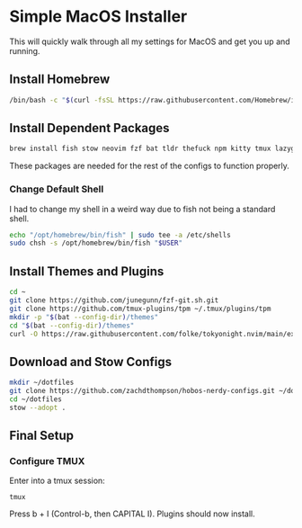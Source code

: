 # Simple MacOS Installer

This will quickly walk through all my settings for MacOS and get you up and running.

## Install Homebrew

```bash
/bin/bash -c "$(curl -fsSL https://raw.githubusercontent.com/Homebrew/install/HEAD/install.sh)"
```

## Install Dependent Packages

```bash
brew install fish stow neovim fzf bat tldr thefuck npm kitty tmux lazygit starship unzip xclip fisher fastfetch zoxide font-monaspace-nerd-font font-noto-sans-symbols-2 eza
```

These packages are needed for the rest of the configs to function properly.

### Change Default Shell

I had to change my shell in a weird way due to fish not being a standard shell.

```bash
echo "/opt/homebrew/bin/fish" | sudo tee -a /etc/shells
sudo chsh -s /opt/homebrew/bin/fish "$USER"
```

## Install Themes and Plugins

```bash
cd ~
git clone https://github.com/junegunn/fzf-git.sh.git
git clone https://github.com/tmux-plugins/tpm ~/.tmux/plugins/tpm
mkdir -p "$(bat --config-dir)/themes"
cd "$(bat --config-dir)/themes"
curl -O https://raw.githubusercontent.com/folke/tokyonight.nvim/main/extras/sublime/tokyonight_night.tmTheme
```

## Download and Stow Configs

```bash
mkdir ~/dotfiles
git clone https://github.com/zachdthompson/hobos-nerdy-configs.git ~/dotfiles
cd ~/dotfiles
stow --adopt .
```

## Final Setup

### Configure TMUX

Enter into a tmux session:

```brew
tmux
```

Press <Ctl>b + I (Control-b, then CAPITAL I).
Plugins should now install.
